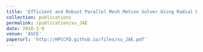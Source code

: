 ```yaml
---
title: 'Efficient and Robust Parallel Mesh Motion Solver Using Radial Basis Functions'
collection: publications
permalink: /publication/xu_JAE
date: 2018-1-9
venue: 'ASCE'
paperurl: 'http://HPCCFD.github.io/files/xu_JAE.pdf'
---
```

